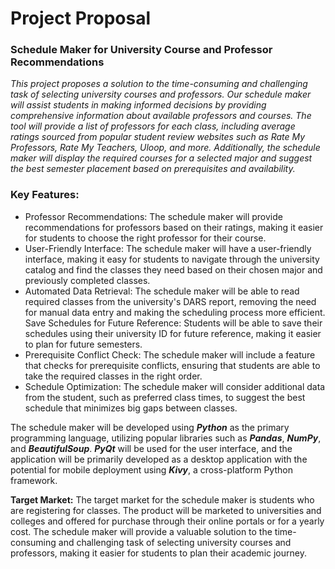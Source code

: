 # Project Proposal
### Schedule Maker for University Course and Professor Recommendations 

*This project proposes a solution to the time-consuming and challenging task of selecting university courses and professors. Our schedule maker will assist students in making informed decisions by providing comprehensive information about available professors and courses. The tool will provide a list of professors for each class, including average ratings sourced from popular student review websites such as Rate My Professors, Rate My Teachers, Uloop, and more. Additionally, the schedule maker will display the required courses for a selected major and suggest the best semester placement based on prerequisites and availability.*

### Key Features:
- Professor Recommendations: The schedule maker will provide recommendations for professors based on their ratings, making it easier for students to choose the right professor for their course.
- User-Friendly Interface: The schedule maker will have a user-friendly interface, making it easy for students to navigate through the university catalog and find the classes they need based on their chosen major and previously completed classes.
- Automated Data Retrieval: The schedule maker will be able to read required classes from the university's DARS report, removing the need for manual data entry and making the scheduling process more efficient.
Save Schedules for Future Reference: Students will be able to save their schedules using their university ID for future reference, making it easier to plan for future semesters.
- Prerequisite Conflict Check: The schedule maker will include a feature that checks for prerequisite conflicts, ensuring that students are able to take the required classes in the right order.
- Schedule Optimization: The schedule maker will consider additional data from the student, such as preferred class times, to suggest the best schedule that minimizes big gaps between classes.

The schedule maker will be developed using ***Python*** as the primary programming language, utilizing popular libraries such as ***Pandas***, ***NumPy***, and ***BeautifulSoup***. ***PyQt*** will be used for the user interface, and the application will be primarily developed as a desktop application with the potential for mobile deployment using ***Kivy***, a cross-platform Python framework.

**Target Market:** The target market for the schedule maker is students who are registering for classes. The product will be marketed to universities and colleges and offered for purchase through their online portals or for a yearly cost. The schedule maker will provide a valuable solution to the time-consuming and challenging task of selecting university courses and professors, making it easier for students to plan their academic journey.
